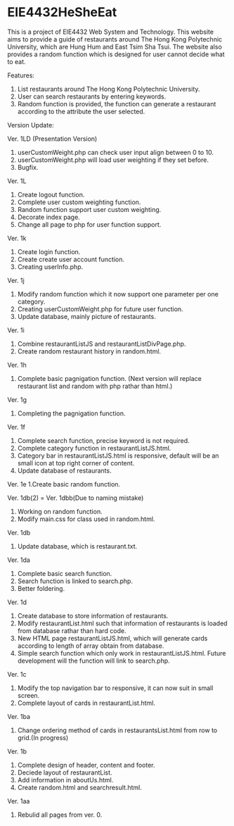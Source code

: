 # EIE4432HeSheEat

This is a project of EIE4432 Web System and Technology.
This website aims to provide a guide of restaurants around The Hong Kong Polytechnic University,
which are Hung Hum and East Tsim Sha Tsui.
The website also provides a random function which is designed for user cannot decide what to eat.

Features:
1. List restaurants around The Hong Kong Polytechnic University.
2. User can search restaurants by entering keywords.
3. Random function is provided, the function can generate a restaurant according to the attribute the user selected.

Version Update:

Ver. 1LD (Presentation Version)
1. userCustomWeight.php can check user input align between 0 to 10.
2. userCustomWeight.php will load user weighting if they set before.
3. Bugfix.

Ver. 1L
1. Create logout function.
2. Complete user custom weighting function.
3. Random function support user custom weighting.
4. Decorate index page.
5. Change all page to php for user function support.

Ver. 1k
1. Create login function.
2. Create create user account function.
3. Creating userInfo.php.

Ver. 1j
1. Modify random function which it now support one parameter per one category.
2. Creating userCustomWeight.php for future user function.
3. Update database, mainly picture of restaurants.

Ver. 1i
1. Combine restaurantListJS and restaurantListDivPage.php.
2. Create random restaurant history in random.html.

Ver. 1h
1. Complete basic pagnigation function. (Next version will replace restaurant list and random with php rathar than html.)

Ver. 1g
1. Completing the pagnigation function.

Ver. 1f
1. Complete search function, precise keyword is not required.
2. Complete category function in restaurantListJS.html.
3. Category bar in restaurantListJS.html is responsive, default will be an small icon at top right corner of content.
4. Update database of restaurants.

Ver. 1e
1.Create basic random function.

Ver. 1db(2) = Ver. 1dbb(Due to naming mistake)
1. Working on random function.
2. Modify main.css for class used in random.html.

Ver. 1db
1. Update database, which is restaurant.txt.

Ver. 1da
1. Complete basic search function.
2. Search function is linked to search.php.
3. Better foldering.

Ver. 1d
1. Create database to store information of restaurants.
2. Modify restaurantList.html such that information of restaurants is loaded from database rathar than hard code.
3. New HTML page restaurantListJS.html, which will generate cards according to length of array obtain from database.
4. Simple search function which only work in restaurantListJS.html. Future development will the function will link to search.php.

Ver. 1c
1. Modify the top navigation bar to responsive, it can now suit in small screen.
2. Complete layout of cards in restaurantList.html.

Ver. 1ba
1. Change ordering method of cards in restaurantsList.html from row to grid.(In progress)

Ver. 1b
1. Complete design of header, content and footer.
2. Deciede layout of restaurantList.
3. Add information in aboutUs.html.
4. Create random.html and searchresult.html.

Ver. 1aa
1. Rebulid all pages from ver. 0.
